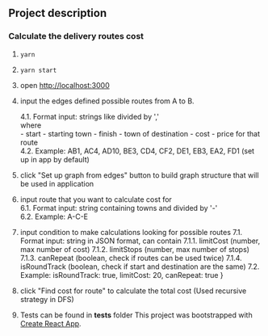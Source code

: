 ## Project description

### Calculate the delivery routes cost
1. ```
   yarn
   ```
2. ```
   yarn start
   ```
3. open [http://localhost:3000](http://localhost:3000)
4. input the edges defined possible routes from A to B.

    4.1. Format input: strings like <start><finish><cost> divided by ','\
        where\
        - start - starting town
        - finish - town of destination
        - cost - price for that route\
    4.2. Example: AB1, AC4, AD10, BE3, CD4, CF2, DE1, EB3, EA2, FD1 (set up in app by default)
5. click "Set up graph from edges" button to build graph structure that will be used in application
6. input route that you want to calculate cost for\
    6.1. Format input: string containing towns and divided by '-'\
    6.2. Example: A-C-E
7. input condition to make calculations looking for possible routes
    7.1. Format input: string in JSON format, can contain
        7.1.1. limitCost (number, max number of cost)
        7.1.2. limitStops (number, max number of stops)
        7.1.3. canRepeat (boolean, check if routes can be used twice)
        7.1.4. isRoundTrack (boolean, check if start and destination are the same)
    7.2. Example:  isRoundTrack: true, limitCost: 20, canRepeat: true }
7. click "Find cost for route" to calculate the total cost 
(Used  recursive strategy in DFS)
8. Tests can be found in __tests__ folder
This project was bootstrapped with [Create React App](https://github.com/facebook/create-react-app).
